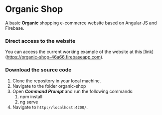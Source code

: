 # Organic Shop

A basic **Organic** shopping e-commerce website based on Angular JS and Firebase.

### Direct access to the website

You can access the current working example of the website at this [link] (https://organic-shop-46a66.firebaseapp.com).

### Download the source code

1. Clone the repository in your local machine.
2. Navigate to the folder organic-shop
3. Open ***Command Prompt*** and run the following commands:
    1. npm install
    2. ng serve
4. Navigate to `http://localhost:4200/`.